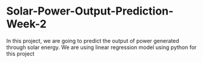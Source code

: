 # Solar-Power-Output-Prediction-Week-2
In this project, we are going to predict the output of power generated through solar energy. We are using linear regression model using python for this project

